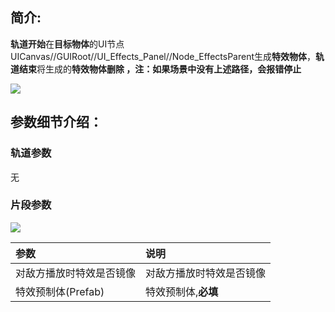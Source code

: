 ## 简介:
**轨道开始**在**目标物体**的UI节点UICanvas//GUIRoot//UI_Effects_Panel//Node_EffectsParent生成**特效物体**，**轨道结束**将生成的**特效物体删除 ，注：如果场景中没有上述路径，会报错停止**

![](https://cdn.nlark.com/yuque/0/2024/png/22817384/1713942818280-1efadea5-0cbc-417d-ba4c-7cd294e52fa5.png)

## 参数细节介绍：
### 轨道参数
无

### 片段参数
![](https://cdn.nlark.com/yuque/0/2024/png/22817384/1713942818612-6798643b-8930-4884-a49a-0d923b8e7b93.png)

| 参数 | 说明 |
| :--- | :--- |
| 对敌方播放时特效是否镜像 | 对敌方播放时特效是否镜像 |
| 特效预制体(Prefab) | 特效预制体,**必填** |


### 
